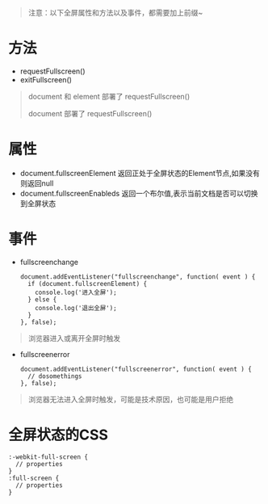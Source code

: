> 注意：以下全屏属性和方法以及事件，都需要加上前缀~

# 方法

* requestFullscreen()
* exitFullscreen()

> document 和 element 部署了 requestFullscreen()
>
> document 部署了 requestFullscreen()

# 属性

* document.fullscreenElement 返回正处于全屏状态的Element节点,如果没有则返回null
* document.fullscreenEnableds 返回一个布尔值,表示当前文档是否可以切换到全屏状态


# 事件

* fullscreenchange

      document.addEventListener("fullscreenchange", function( event ) {
        if (document.fullscreenElement) {
          console.log('进入全屏');
        } else {
          console.log('退出全屏');
        }
      }, false);

> 浏览器进入或离开全屏时触发

* fullscreenerror

      document.addEventListener("fullscreenerror", function( event ) {
        // dosomethings
      }, false);

> 浏览器无法进入全屏时触发，可能是技术原因，也可能是用户拒绝


# 全屏状态的CSS

    :-webkit-full-screen {
      // properties
    }
    :full-screen {
      // properties
    }